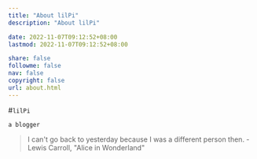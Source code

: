 ```yaml
---
title: "About lilPi"
description: "About lilPi"

date: 2022-11-07T09:12:52+08:00
lastmod: 2022-11-07T09:12:52+08:00

share: false
followme: false
nav: false
copyright: false
url: about.html
---
```


#`lilPi`

  `a blogger`

> I can't go back to yesterday because I was a different person then. - Lewis Carroll, "Alice in Wonderland"
